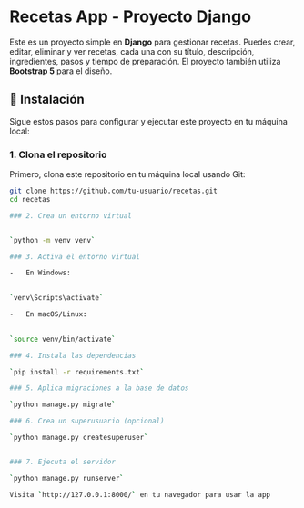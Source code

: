 # Recetas App - Proyecto Django

Este es un proyecto simple en **Django** para gestionar recetas. Puedes crear, editar, eliminar y ver recetas, cada una con su título, descripción, ingredientes, pasos y tiempo de preparación. El proyecto también utiliza **Bootstrap 5** para el diseño.

## 🚀 Instalación

Sigue estos pasos para configurar y ejecutar este proyecto en tu máquina local:

### 1. Clona el repositorio

Primero, clona este repositorio en tu máquina local usando Git:

```bash
git clone https://github.com/tu-usuario/recetas.git
cd recetas

### 2. Crea un entorno virtual


`python -m venv venv` 

### 3. Activa el entorno virtual

-   En Windows:
    

`venv\Scripts\activate` 

-   En macOS/Linux:
    

`source venv/bin/activate` 

### 4. Instala las dependencias

`pip install -r requirements.txt` 

### 5. Aplica migraciones a la base de datos

`python manage.py migrate` 

### 6. Crea un superusuario (opcional)

`python manage.py createsuperuser` 


### 7. Ejecuta el servidor

`python manage.py runserver` 

Visita `http://127.0.0.1:8000/` en tu navegador para usar la app
